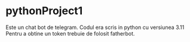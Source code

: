 # pythonProject1
Este un chat bot de telegram.
Codul era scris in python cu versiunea 3.11
Pentru a obtine un token trebuie de folosit fatherbot.
